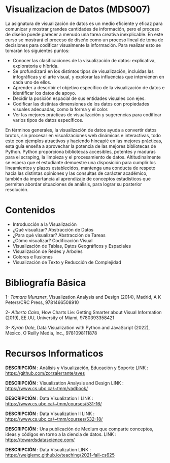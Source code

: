# Visualizacion de Datos (MDS007)

La asignatura de visualización de datos es un medio eficiente y eficaz para comunicar y mostrar grandes cantidades de información, pero el proceso de diseño puede parecer a menudo una tarea creativa inexplicable. En este curso se mostrará el proceso de diseño como un proceso lineal de toma de decisiones para codificar visualmente la información.  Para realizar esto se tomarán los siguientes puntos:

* Conocer las clasificaciones de la visualización de datos: explicativa, exploratoria e híbrida. 
* Se profundizará en los distintos tipos de visualización, incluidas las infográficas y el arte visual, y explorar las influencias que intervienen en cada uno de ellos.   
* Aprender a describir el objetivo específico de la visualización de datos e identificar los datos de apoyo.
* Decidir la posición espacial de sus entidades visuales con ejes.
* Codificar las distintas dimensiones de los datos con propiedades visuales adecuadas, como la forma y el color.
* Ver las mejores prácticas de visualización y sugerencias para codificar varios tipos de datos específicos.

En términos generales, la visualización de datos ayuda a convertir datos brutos, sin procesar en visualizaciones web dinámicas e interactivas, todo esto con ejemplos atractivos y haciendo hincapié en las mejores prácticas, esta guía enseña a aprovechar la potencia de las mejores bibliotecas de Python. Python proporciona bibliotecas accesibles, potentes y maduras para el scraping, la limpieza y el procesamiento de datos. Altitudinalmente se espera que el estudiante demuestre una disposición para cumplir los lineamientos y plazos establecidos, mantenga una conducta de respeto hacia las distintas opiniones y las consultas de carácter académico, también da importancia al aprendizaje de conceptos estadísticos que permiten abordar situaciones de análisis, para lograr su posterior resolución.

# Contenidos

* Introducción a la Visualización
* ¿Qué visualizar? Abstracción de Datos
* ¿Para qué visualizar? Abstracción de Tareas
* ¿Cómo visualizar? Codificación Visual
* Visualización de Tablas, Datos Geográficos y Espaciales
* Visualización de Redes y Árboles
* Colores e Ilusiones
* Visualización de Texto y Reducción de Complejidad

# Bibliografía Básica

1- *Tamara Munzner*, Visualization Analysis and Design (2014), Madrid, A K Peters/CRC Press, 9781466508910

2- *Alberto Cairo*, How Charts Lie: Getting Smarter about Visual Information (2019), EE.UU, University of Miami, 9780393358421

3- *Kyran Dale*, Data Visualization with Python and JavaScript (2022), México, O'Reilly Media, Inc.,	9781098111878

# Recursos Informaticos

**DESCRIPCIÓN** : Análisis y Visualización, Educación y Soporte
LINK		:  https://github.com/zorzalerrante/aves  

**DESCRIPCIÓN**	: Visualization Analysis and Design
LINK		:  https://www.cs.ubc.ca/~tmm/vadbook/  

**DESCRIPCIÓN**	: Data Visualization I
LINK		:  https://www.cs.ubc.ca/~tmm/courses/531-16/  

**DESCRIPCIÓN**	: Data Visualization II
LINK		:  https://www.cs.ubc.ca/~tmm/courses/532-18/  

**DESCRIPCIÓN**	: Una publicación de Medium que comparte conceptos, ideas y códigos en torno a la ciencia de datos.
LINK		:  https://towardsdatascience.com/ 

**DESCRIPCIÓN**	: Data Visualization
LINK		:  https://weiglemc.github.io/teaching/2021-fall-cs625  

